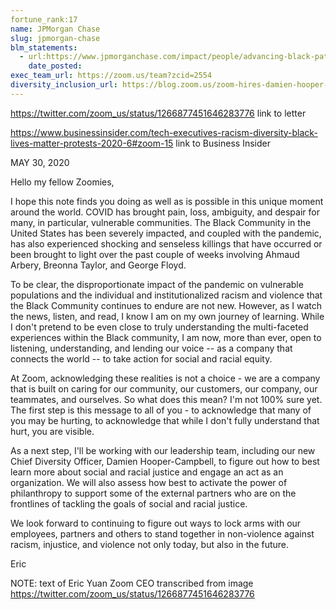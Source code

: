 ```yaml
---
fortune_rank:17
name: JPMorgan Chase
slug: jpmorgan-chase
blm_statements:
  - url:https://www.jpmorganchase.com/impact/people/advancing-black-pathways
    date_posted:
exec_team_url: https://zoom.us/team?zcid=2554
diversity_inclusion_url: https://blog.zoom.us/zoom-hires-damien-hooper-campbell-as-chief-diversity-officer/
---
```


https://twitter.com/zoom_us/status/1266877451646283776 link to letter

https://www.businessinsider.com/tech-executives-racism-diversity-black-lives-matter-protests-2020-6#zoom-15 link to Business Insider

MAY 30, 2020

Hello my fellow Zoomies,

I hope this note finds you doing as well as is possible in this unique moment around the world. COVID has brought pain, loss, ambiguity, and despair for many, in particular, vulnerable communities. The Black Community in the United States has been severely impacted, and coupled with the pandemic, has also experienced shocking and senseless killings that have occurred or been brought to light over the past couple of weeks involving Ahmaud Arbery, Breonna Taylor, and George Floyd.

To be clear, the disproportionate impact of the pandemic on vulnerable populations and the individual and institutionalized racism and violence that the Black Community continues to endure are not new. However, as I watch the news, listen, and read, I know I am on my own journey of learning. While I don't pretend to be even close to truly understanding the multi-faceted experiences within the Black community, I am now, more than ever, open to listening, understanding, and lending our voice -- as a company that connects the world -- to take action for social and racial equity.

At Zoom, acknowledging these realities is not a choice - we are a company that is built on caring for our community, our customers, our company, our teammates, and ourselves. So what does this mean? I'm not 100% sure yet. The first step is this message to all of you - to acknowledge that many of you may be hurting, to acknowledge that while I don't fully understand that hurt, you are visible.

As a next step, I'll be working with our leadership team, including our new Chief Diversity Officer, Damien Hooper-Campbell, to figure out how to best learn more about social and racial justice and engage an act as an organization. We will also assess how best to activate the power of philanthropy to support some of the external partners who are on the frontlines of tackling the goals of social and racial justice.

We look forward to continuing to figure out ways to lock arms with our employees, partners and others to stand together in non-violence against racism, injustice, and violence not only today, but also in the future.

Eric

NOTE: text of Eric Yuan Zoom CEO transcribed from image https://twitter.com/zoom_us/status/1266877451646283776